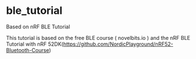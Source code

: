 # ble_tutorial
Based on nRF BLE Tutorial

This tutorial is based on the free BLE course ( novelbits.io ) and the nRF BLE Tutorial with nRF 52DK(https://github.com/NordicPlayground/nRF52-Bluetooth-Course)
